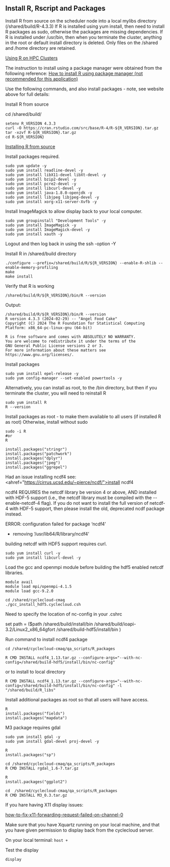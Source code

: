 ## Install R, Rscript and Packages


Install R from source on the scheduler node into a local mylibs directory (/shared/build/R-4.3.3)
If R is installed using yum install, then need to install R packages as sudo, otherwise the packages are missing dependencies.
If R is installed under /usr/bin, then when you terminate the cluster, anything in the root or default install directory is deleted. Only files on the /shared and /home directory are retained.

<a href="https://researchcomputing.princeton.edu/support/knowledge-base/rrstudio">Using R on HPC Clusters</a>

The instruction to install using a package manager were  obtained from the following reference:
<a href="https://linuxize.com/post/how-to-install-r-on-centos-7/">How to install R using package manager (not recommended for this application)</a>

Use the following commands, and also install packages - note, see website above for full details:

Install R from source

cd /shared/build/

```
setenv R_VERSION 4.3.3
curl -O https://cran.rstudio.com/src/base/R-4/R-${R_VERSION}.tar.gz
tar -xzvf R-${R_VERSION}.tar.gz
cd R-${R_VERSION}
```

<a href="https://docs.posit.co/resources/install-r-source/">Installing R from source</a>

Install packages required.

```
sudo yum update -y
sudo yum install readline-devel -y
sudo yum install libX11-devel libXt-devel -y
sudo yum install bzip2-devel -y
sudo yum install pcre2-devel -y
sudo yum install libcurl-devel -y
sudo yum install java-1.8.0-openjdk -y
sudo yum install libjpeg libjpeg-devel -y
sudo yum install xorg-x11-server-Xvfb -y
```

Install ImageMagick to allow display back to your local computer.

```
sudo yum groupinstall "Development Tools" -y
sudo yum install ImageMagick -y
sudo yum install ImageMagick-devel -y
sudo yum install xauth -y
```

Logout and then log back in using the ssh -option -Y


Install R in /shared/build directory

```
./configure --prefix=/shared/build/R/${R_VERSION} --enable-R-shlib --enable-memory-profiling
make
make install
```

Verify that R is working

```
/shared/build/R/${R_VERSION}/bin/R --version
```

Output:

```
/shared/build/R/${R_VERSION}/bin/R --version
R version 4.3.3 (2024-02-29) -- "Angel Food Cake"
Copyright (C) 2024 The R Foundation for Statistical Computing
Platform: x86_64-pc-linux-gnu (64-bit)

R is free software and comes with ABSOLUTELY NO WARRANTY.
You are welcome to redistribute it under the terms of the
GNU General Public License versions 2 or 3.
For more information about these matters see
https://www.gnu.org/licenses/.
```

Install packages

```
sudo yum install epel-release -y 
sudo yum config-manager --set-enabled powertools -y
```

Alternatively, you can install as root, to the /bin directory, but then if you terminate the cluster, you will need to reinstall R

```
sudo yum install R
R --version
```

Install packages as root - to make them available to all users (if installed R as root) Otherwise, install without sudo

```
sudo -i R
#or
R

install.packages("stringr")
install.packages("patchwork")
install.packages("dplyr")
install.packages("jpeg")
install.packages("ggrepel")
```

Had an issue installing ncdf4
see:
<ahref="https://cirrus.ucsd.edu/~pierce/ncdf/">install ncdf4</a>

ncdf4 REQUIRES the netcdf library be version 4 or above,
AND installed with HDF-5 support (i.e., the netcdf library must be
compiled with the --enable-netcdf-4 flag). If you do not want to install
the full version of netcdf-4 with HDF-5 support, then please install
the old, deprecated ncdf package instead.

ERROR: configuration failed for package ‘ncdf4’
* removing ‘/usr/lib64/R/library/ncdf4’


building netcdf with HDF5 support requires curl.

```
sudo yum install curl -y
sudo yum install libcurl-devel -y
```

Load the gcc and openmpi module before building the hdf5 enabled netcdf libraries.

```
module avail
module load mpi/openmpi-4.1.5
module load gcc-9.2.0
```

```
cd /shared/cyclecloud-cmaq
./gcc_install_hdf5.cyclecloud.csh
```
Need to specify the location of nc-config in your .cshrc

set path = ($path /shared/build/install/bin /shared/build/ioapi-3.2/Linux2_x86_64gfort /shared/build-hdf5/install/bin )

Run command to install ncdf4 package

`cd /shared/cyclecloud-cmaq/qa_scripts/R_packages`

`R CMD INSTALL ncdf4_1.13.tar.gz --configure-args="--with-nc-config=/shared/build-hdf5/install/bin/nc-config"`

or to install to local directory

`R CMD INSTALL ncdf4_1.13.tar.gz --configure-args="--with-nc-config=/shared/build-hdf5/install/bin/nc-config" -l "/shared/build/R_libs"`


Install additional packages as root so that all users will have access.

```
R
install.packages("fields")
install.packages("mapdata")
```

M3 package requires gdal

```
sudo yum install gdal -y
sudo yum install gdal-devel proj-devel -y
```

```
R
install.packages("sp")
```

```
cd /shared/cyclecloud-cmaq/qa_scripts/R_packages
R CMD INSTALL rgdal_1.6-7.tar.gz
```

```
R
install.packages("ggplot2")
```

```
cd  /shared/cyclecloud-cmaq/qa_scripts/R_packages
R CMD INSTALL M3_0.3.tar.gz
```

If you hare having X11 display issues:

<a href="https://www.cyberciti.biz/faq/how-to-fix-x11-forwarding-request-failed-on-channel-0/">how-to-fix-x11-forwarding-request-failed-on-channel-0</a>

Make sure that you have Xquartz running on your local machine, and that you have given permission to display back from the cyclecloud server.

On your local terminal:
`host +`

Test the display

```
display
```

